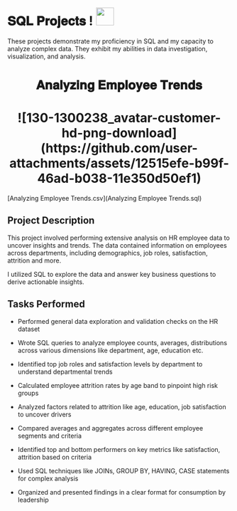 # 𝐒𝐐𝐋 𝐏𝐫𝐨𝐣𝐞𝐜𝐭𝐬 ! <img height="40" width="40" src="https://pngimg.com/uploads/mysql/mysql_PNG23.png"> 

These projects demonstrate my proficiency in SQL and my capacity to analyze complex data. They exhibit my abilities in data investigation, visualization, and analysis.


<h1 align="center"> 𝐀𝐧𝐚𝐥𝐲𝐳𝐢𝐧𝐠 𝐄𝐦𝐩𝐥𝐨𝐲𝐞𝐞 𝐓𝐫𝐞𝐧𝐝𝐬 </h1>

 <h1 align="center"> ![130-1300238_avatar-customer-hd-png-download](https://github.com/user-attachments/assets/12515efe-b99f-46ad-b038-11e350d50ef1) </h1>


 [Analyzing Employee Trends.csv](Analyzing Employee Trends.sql) 

## Project Description

This project involved performing extensive analysis on HR employee data to uncover insights and trends. The data contained information on employees across departments, including demographics, job roles, satisfaction, attrition and more.

I utilized SQL to explore the data and answer key business questions to derive actionable insights.

## Tasks Performed

- Performed general data exploration and validation checks on the HR dataset

- Wrote SQL queries to analyze employee counts, averages, distributions across various dimensions like department, age, education etc.

- Identified top job roles and satisfaction levels by department to understand departmental trends

- Calculated employee attrition rates by age band to pinpoint high risk groups

- Analyzed factors related to attrition like age, education, job satisfaction to uncover drivers

- Compared averages and aggregates across different employee segments and criteria

- Identified top and bottom performers on key metrics like satisfaction, attrition based on criteria

- Used SQL techniques like JOINs, GROUP BY, HAVING, CASE statements for complex analysis 

- Organized and presented findings in a clear format for consumption by leadership
